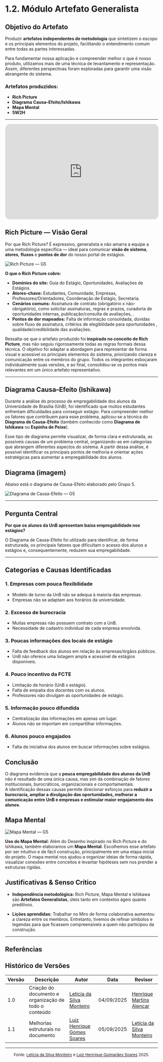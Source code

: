 # 1.2. Módulo Artefato Generalista

## Objetivo do Artefato

Produzir **artefatos independentes de metodologia** que sintetizem o escopo e os principais elementos do projeto, facilitando o entendimento comum entre todas as partes interessadas.

Para fundamentar nossa aplicação e compreender melhor o que é nosso produto, utilizamos mais de uma técnica de levantamento e representação. Assim, diferentes perspectivas foram exploradas para garantir uma visão abrangente do sistema.

### Artefatos produzidos:
- **Rich Picture**  
- **Diagrama Causa–Efeito/Ishikawa**  
- **Mapa Mental**
- **5W2H**



---
<div style="position: relative; width: 100%; max-width: 1100px; padding-bottom: 62%; height: 0; margin: 0 auto; border: 1px solid #e5e7eb; border-radius: 16px; overflow: hidden;">
  <iframe 
    src="https://miro.com/app/board/uXjVJNoiQ50=/" 
    frameborder="0" 
    allowfullscreen 
    style="position: absolute; top:0; left:0; width:100%; height:100%;">
  </iframe>
</div>



## Rich Picture — Visão Geral 

Por que Rich Picture? É expressivo, generalista e não amarra a equipe a uma metodologia específica — ideal para comunicar **visão de sistema**, **atores**, **fluxos** e **pontos de dor** do nosso portal de estágios.

![Rich Picture — G5](../../assets/imgs/RichPicture.jpg)

__O que o Rich Picture cobre:__

- **Domínios do site:** Guia do Estágio, Oportunidades, Avaliações de Estágios.  
- **Atores-chave:** Estudantes, Comunidade, Empresas, Professores/Orientadores, Coordenação de Estágio, Secretaria.  
- **Cenários comuns:** Assinatura de contrato (obrigatório x não-obrigatório), como solicitar assinaturas, regras e prazos, curadoria de oportunidades internas, publicação/consulta de avaliações, .  
- **Pontos de dor mapeados:** Falta de informação consolidada, dúvidas sobre fluxo de assinatura, critérios de elegibilidade para oportunidades , qualidade/credibilidade das avaliações.

Ressalta-se que o artefato produzido foi **inspirado no conceito de Rich Picture**, mas não seguiu rigorosamente todas as regras formais dessa técnica. O objetivo foi adaptar a abordagem para representar de forma visual e acessível os principais elementos do sistema, priorizando clareza e comunicação entre os membros do grupo. Todos os integrantes esboçaram individualmente suas versões, e ao final, consolidou-se os pontos mais relevantes em um único artefato representativo.

---

## Diagrama Causa–Efeito (Ishikawa)

Durante a análise do processo de empregabilidade dos alunos da Universidade de Brasília (UnB), foi identificado que muitos estudantes enfrentam dificuldades para conseguir estágio. Para compreender melhor os fatores que contribuem para esse problema, aplicou-se a técnica do **Diagrama de Causa-Efeito** (também conhecido como **Diagrama de Ishikawa** ou **Espinha de Peixe**).

Esse tipo de diagrama permite visualizar, de forma clara e estruturada, as possíveis causas de um problema central, organizando-as em categorias que abrangem diferentes aspectos do sistema. A partir dessa análise, é possível identificar os principais pontos de melhoria e orientar ações estratégicas para aumentar a empregabilidade dos alunos.

## Diagrama (imagem)

Abaixo está o diagrama de Causa-Efeito elaborado pelo Grupo 5.

![Diagrama de Causa-Efeito — G5](../../assets/imgs/G5_ARQDSW_1.jpg)

---

## Pergunta Central
**Por que os alunos da UnB apresentam baixa empregabilidade nos estágios?**

O Diagrama de Causa-Efeito foi utilizado para identificar, de forma estruturada, os principais fatores que dificultam o acesso dos alunos a estágios e, consequentemente, reduzem sua empregabilidade.

---

## Categorias e Causas Identificadas

### 1. Empresas com pouca flexibilidade
- Modelo de turno da UnB não se adequa à maioria das empresas.  
- Empresas não se adaptam aos horários da universidade.  

### 2. Excesso de burocracia
- Muitas empresas não possuem contrato com a UnB.  
- Necessidade de cadastro individual de cada empresa envolvida.  

### 3. Poucas informações dos locais de estágio
- Falta de feedback dos alunos em relação às empresas/órgãos públicos.  
- UnB não oferece uma listagem ampla e acessível de estágios disponíveis.  

### 4. Pouco incentivo da FCTE
- Limitação de horário (UnB x estágio).  
- Falta de empatia dos docentes com os alunos.  
- Professores não divulgam as oportunidades de estágio.  

### 5. Informação pouco difundida
- Centralização das informações em apenas um lugar.  
- Alunos não se importam em compartilhar informações.  

### 6. Alunos pouco engajados
- Falta de iniciativa dos alunos em buscar informações sobre estágios.  

## Conclusão
O diagrama evidencia que a **pouca empregabilidade dos alunos da UnB** não é resultado de uma única causa, mas sim da combinação de fatores institucionais, burocráticos, organizacionais e comportamentais.  
A identificação dessas causas permite direcionar esforços para **reduzir a burocracia, ampliar a divulgação das oportunidades, melhorar a comunicação entre UnB e empresas e estimular maior engajamento dos alunos**.



## Mapa Mental 

![Mapa Mental — G5](../../assets/imgs/MapaMental.png)

**Uso do Mapa Mental:** Além do Desenho inspirado no Rich Picture e do Ishikawa, também elaboramos um **Mapa Mental**. Escolhemos esse artefato por ser intuitivo e de fácil construção, principalmente em uma etapa inicial do projeto. O mapa mental nos ajudou a organizar ideias de forma rápida, visualizar conexões entre conceitos e levantar hipóteses sem nos prender a estruturas rígidas.


## Justificativas & Senso Crítico

- **Independência metodológica:** Rich Picture, Mapa Mental e Ishikawa são **Artefatos Generalistas**, úteis tanto em contextos ágeis quanto preditivos.  

- **Lições aprendidas:** Trabalhar no Miro de forma colaborativa aumentou a clareza entre os membros. Entretanto, tivemos de refinar símbolos e legendas para que ficassem compreensíveis a quem não participou da construção.  

---

  
## Referências



## Histórico de Versões

| Versão | Descrição | Autor | Data | Revisor |
|--------|-------------------------------------------------------------|------------------------------------------|------------|------------------------------------------|
| 1.0    | Criação do documento e organização de todo o conteúdo       | [Letícia da Silva Monteiro](https://github.com/leticiamonteiroo) | 04/09/2025 | [Henrique Martins Alencar](https://github.com/henryqma) |
| 1.1    | Melhorias estruturais no documento                         | [Luiz Henrique Gomes Soares](https://github.com/luizh-gsoares)    | 05/09/2025 | [Letícia da Silva Monteiro](https://github.com/leticiamonteiroo) |

---


<font size="2"><p style="text-align: center">Fonte: [Letícia da Silva Monteiro](https://github.com/leticiamonteiroo) e [Luiz Henrique Guimarães Soares](https://github.com/luizh-gsoares) 2025.</p></font>
